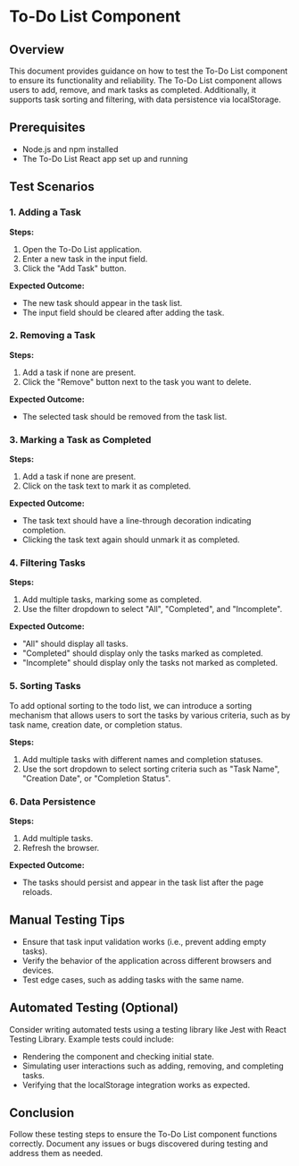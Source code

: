 # To-Do List Component

## Overview
This document provides guidance on how to test the To-Do List component to ensure its functionality and reliability. The To-Do List component allows users to add, remove, and mark tasks as completed. Additionally, it supports task sorting and filtering, with data persistence via localStorage.

## Prerequisites
- Node.js and npm installed
- The To-Do List React app set up and running

## Test Scenarios

### 1. Adding a Task
**Steps:**
1. Open the To-Do List application.
2. Enter a new task in the input field.
3. Click the "Add Task" button.

**Expected Outcome:**
- The new task should appear in the task list.
- The input field should be cleared after adding the task.

### 2. Removing a Task
**Steps:**
1. Add a task if none are present.
2. Click the "Remove" button next to the task you want to delete.

**Expected Outcome:**
- The selected task should be removed from the task list.

### 3. Marking a Task as Completed
**Steps:**
1. Add a task if none are present.
2. Click on the task text to mark it as completed.

**Expected Outcome:**
- The task text should have a line-through decoration indicating completion.
- Clicking the task text again should unmark it as completed.

### 4. Filtering Tasks
**Steps:**
1. Add multiple tasks, marking some as completed.
2. Use the filter dropdown to select "All", "Completed", and "Incomplete".

**Expected Outcome:**
- "All" should display all tasks.
- "Completed" should display only the tasks marked as completed.
- "Incomplete" should display only the tasks not marked as completed.

### 5. Sorting Tasks
To add optional sorting to the todo list, we can introduce a sorting mechanism that allows users to sort the tasks by various criteria, such as by task name, creation date, or completion status.

**Steps:**
1. Add multiple tasks with different names and completion statuses.
2. Use the sort dropdown to select sorting criteria such as "Task Name", "Creation Date", or "Completion Status".

### 6. Data Persistence
**Steps:**
1. Add multiple tasks.
2. Refresh the browser.

**Expected Outcome:**
- The tasks should persist and appear in the task list after the page reloads.

## Manual Testing Tips
- Ensure that task input validation works (i.e., prevent adding empty tasks).
- Verify the behavior of the application across different browsers and devices.
- Test edge cases, such as adding tasks with the same name.

## Automated Testing (Optional)
Consider writing automated tests using a testing library like Jest with React Testing Library. Example tests could include:
- Rendering the component and checking initial state.
- Simulating user interactions such as adding, removing, and completing tasks.
- Verifying that the localStorage integration works as expected.

## Conclusion
Follow these testing steps to ensure the To-Do List component functions correctly. Document any issues or bugs discovered during testing and address them as needed.
